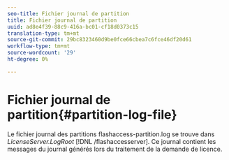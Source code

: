 ```yaml
---
seo-title: Fichier journal de partition
title: Fichier journal de partition
uuid: ad8e4f39-88c9-416a-bc01-cf18d0373c15
translation-type: tm+mt
source-git-commit: 29bc8323460d9be0fce66cbea7c6fce46df20d61
workflow-type: tm+mt
source-wordcount: '29'
ht-degree: 0%

---
```



# Fichier journal de partition{#partition-log-file}

Le fichier journal des partitions flashaccess-partition.log se trouve dans *LicenseServer.LogRoot* [!DNL /flashaccesserver]. Ce journal contient les messages du journal générés lors du traitement de la demande de licence.
